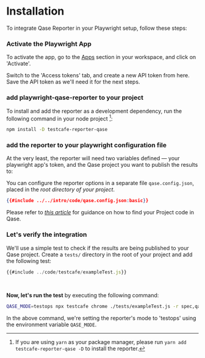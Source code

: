 # Installation

To integrate Qase Reporter in your Playwright setup, follow these steps:



### Activate the Playwright App

To activate the app, go to the [Apps](https://app.qase.io/apps?app=testcafe-reporter) section in your workspace, and click on 'Activate'.

Switch to the 'Access tokens' tab, and create a new API token from here. Save the API token as we'll need it for the next steps.



### add playwright-qase-reporter to your project

To install and add the reporter as a development dependency, run the following command in your node project [^yarn]:

```bash
npm install -D testcafe-reporter-qase
```



### add the reporter to your playwright configuration file

At the very least, the reporter will need two variables defined — your playwright app's token, and the Qase project you want to publish the results to:
<br>

You can configure the reporter options in a separate file `qase.config.json`, placed in the *root directory of your project*.
```json
{{#include ../../intro/code/qase.config.json:basic}} 
```

Please refer to [*this article*](https://help.qase.io/en/articles/9787250-how-do-i-find-my-project-code) for guidance on how to find your Project code in Qase.
<br>



### Let's verify the integration

We'll use a simple test to check if the results are being published to your Qase project. Create a `tests/` directory in the root of your project and add the following test:

``` javascript
{{#include ../code/testcafe/exampleTest.js}}
```
<br>



**Now, let's run the test** by executing the following command:

```bash
QASE_MODE=testops npx testcafe chrome ./tests/exampleTest.js -r spec,qase
```

In the above command, we're setting the reporter's mode to 'testops' using the environment variable `QASE_MODE`. 
<br> 

[^yarn]: If you are using `yarn` as your package manager, please run `yarn add testcafe-reporter-qase -D` to install the reporter.
